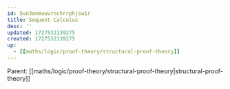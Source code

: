 ```yaml
---
id: 5vn3enmuwvrnchrrphjsw1r
title: Sequent Calculus
desc: ''
updated: 1727532139275
created: 1727532139275
up:
  - [[maths/logic/proof-theory/structural-proof-theory]]
---
```


<!-- PARENT: auto -->
Parent: [[maths/logic/proof-theory/structural-proof-theory|structural-proof-theory]]
<!-- /PARENT -->
